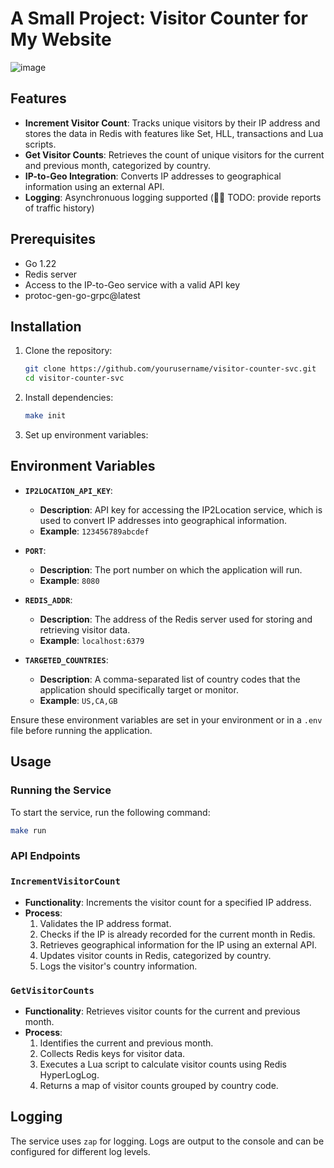 # A Small Project: Visitor Counter for My Website
![image](https://github.com/user-attachments/assets/2f7490ad-c0b6-4246-9d27-90edc63de2e2)


## Features

- **Increment Visitor Count**: Tracks unique visitors by their IP address and stores the data in Redis with features like Set, HLL, transactions and Lua scripts.
- **Get Visitor Counts**: Retrieves the count of unique visitors for the current and previous month, categorized by country.
- **IP-to-Geo Integration**: Converts IP addresses to geographical information using an external API.
- **Logging**: Asynchronuous logging supported (👷🏼 TODO: provide reports of traffic history)

## Prerequisites

- Go 1.22
- Redis server
- Access to the IP-to-Geo service with a valid API key
- protoc-gen-go-grpc@latest

## Installation

1. Clone the repository:
   ```bash
   git clone https://github.com/yourusername/visitor-counter-svc.git
   cd visitor-counter-svc
   ```

2. Install dependencies:
   ```bash
   make init
   ```

3. Set up environment variables:
## Environment Variables
- **`IP2LOCATION_API_KEY`**: 
  - **Description**: API key for accessing the IP2Location service, which is used to convert IP addresses into geographical information.
  - **Example**: `123456789abcdef`

- **`PORT`**: 
  - **Description**: The port number on which the application will run.
  - **Example**: `8080`

- **`REDIS_ADDR`**: 
  - **Description**: The address of the Redis server used for storing and retrieving visitor data.
  - **Example**: `localhost:6379`

- **`TARGETED_COUNTRIES`**: 
  - **Description**: A comma-separated list of country codes that the application should specifically target or monitor.
  - **Example**: `US,CA,GB`

Ensure these environment variables are set in your environment or in a `.env` file before running the application.

## Usage

### Running the Service

To start the service, run the following command:
```bash
make run
```


### API Endpoints

### `IncrementVisitorCount`

- **Functionality**: Increments the visitor count for a specified IP address.
- **Process**:
  1. Validates the IP address format.
  2. Checks if the IP is already recorded for the current month in Redis.
  3. Retrieves geographical information for the IP using an external API.
  4. Updates visitor counts in Redis, categorized by country.
  5. Logs the visitor's country information.

### `GetVisitorCounts`

- **Functionality**: Retrieves visitor counts for the current and previous month.
- **Process**:
  1. Identifies the current and previous month.
  2. Collects Redis keys for visitor data.
  3. Executes a Lua script to calculate visitor counts using Redis HyperLogLog.
  4. Returns a map of visitor counts grouped by country code.


## Logging

The service uses `zap` for logging. Logs are output to the console and can be configured for different log levels.
